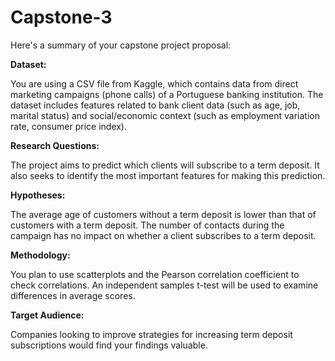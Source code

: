 

# Capstone-3

Here's a summary of your capstone project proposal:

**Dataset:**

You are using a CSV file from Kaggle, which contains data from direct marketing campaigns (phone calls) of a Portuguese banking institution.
The dataset includes features related to bank client data (such as age, job, marital status) and social/economic context (such as employment variation rate, consumer price index).

**Research Questions:**

The project aims to predict which clients will subscribe to a term deposit.
It also seeks to identify the most important features for making this prediction.


**Hypotheses:**

The average age of customers without a term deposit is lower than that of customers with a term deposit.
The number of contacts during the campaign has no impact on whether a client subscribes to a term deposit.

**Methodology:**

You plan to use scatterplots and the Pearson correlation coefficient to check correlations.
An independent samples t-test will be used to examine differences in average scores.


**Target Audience:**

Companies looking to improve strategies for increasing term deposit subscriptions would find your findings valuable.








